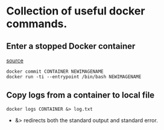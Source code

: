 # Collection of useful docker commands.

## Enter a stopped Docker container

[source](https://github.com/jpetazzo/nsenter/issues/27)

```
docker commit CONTAINER NEWIMAGENAME
docker run -ti --entrypoint /bin/bash NEWIMAGENAME
```

## Copy logs from a container to local file

```
docker logs CONTAINER &> log.txt
```

* &> redirects both the standard output and standard error.
